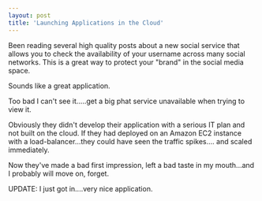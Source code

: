 ```yaml
---
layout: post
title: 'Launching Applications in the Cloud'
---
```

Been reading several high quality posts about a new social service that allows you to check the availability of your username across many social networks. This is a great way to protect your "brand" in the social media space.<p></p>
Sounds like a great application.<p></p>
Too bad I can't see it.....get a big phat service unavailable when trying to view it.<p></p>
Obviously they didn't develop their application with a serious IT plan and not built on the cloud. If they had deployed on an Amazon EC2 instance with a load-balancer...they could have seen the traffic spikes.... and scaled immediately.<p></p>
Now they've made a bad first impression, left a bad taste in my mouth...and I probably will move on, forget.<p></p>
UPDATE: I just got in....very nice application.